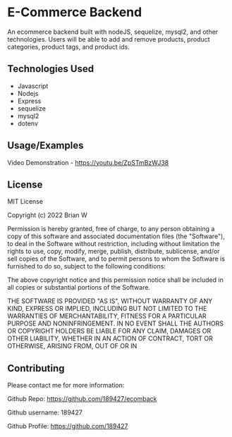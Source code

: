 # E-Commerce Backend

An ecommerce backend built with nodeJS, sequelize, mysql2, and other technologies. Users will be able to add and remove products, product categories, product tags, and product ids.

## Technologies Used

- Javascript
- Nodejs
- Express
- sequelize
- mysql2
- dotenv

## Usage/Examples

Video Demonstration - https://youtu.be/ZpSTmBzWJ38

## License

MIT License

Copyright (c) 2022 Brian W

Permission is hereby granted, free of charge, to any person obtaining a copy
of this software and associated documentation files (the "Software"), to deal
in the Software without restriction, including without limitation the rights
to use, copy, modify, merge, publish, distribute, sublicense, and/or sell
copies of the Software, and to permit persons to whom the Software is
furnished to do so, subject to the following conditions:

The above copyright notice and this permission notice shall be included in all
copies or substantial portions of the Software.

THE SOFTWARE IS PROVIDED "AS IS", WITHOUT WARRANTY OF ANY KIND, EXPRESS OR
IMPLIED, INCLUDING BUT NOT LIMITED TO THE WARRANTIES OF MERCHANTABILITY,
FITNESS FOR A PARTICULAR PURPOSE AND NONINFRINGEMENT. IN NO EVENT SHALL THE
AUTHORS OR COPYRIGHT HOLDERS BE LIABLE FOR ANY CLAIM, DAMAGES OR OTHER
LIABILITY, WHETHER IN AN ACTION OF CONTRACT, TORT OR OTHERWISE, ARISING FROM,
OUT OF OR IN

## Contributing

Please contact me for more information:

Github Repo: https://github.com/189427/ecomback

Github username: 189427

Github Profile: https://github.com/189427
